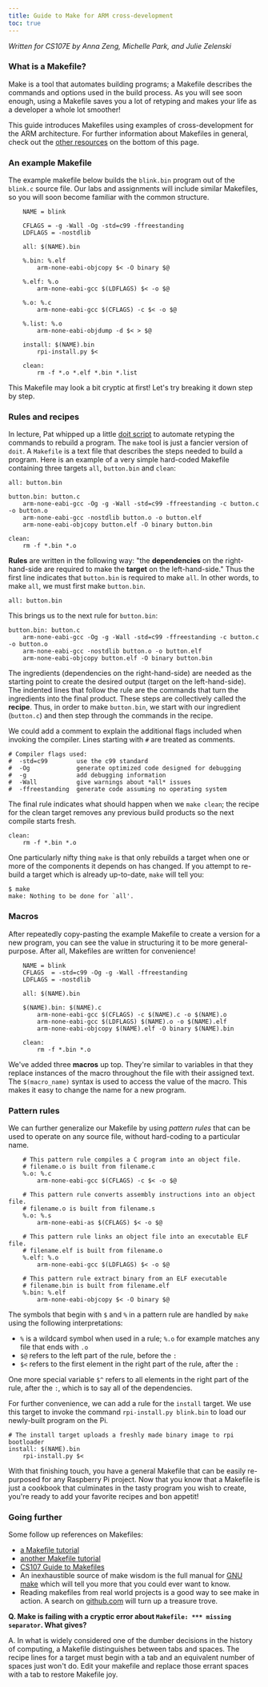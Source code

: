 ```yaml
---
title: Guide to Make for ARM cross-development
toc: true
---
```


*Written for CS107E by Anna Zeng, Michelle Park, and Julie Zelenski*

### What is a Makefile?

Make is a tool that automates building programs;
a Makefile describes the commands and options used in the build
process. As you will see soon enough, using a Makefile saves you a lot of retyping and makes your life
as a developer a whole lot smoother!

This guide introduces Makefiles using examples of cross-development for the ARM architecture. For further information about Makefiles in general,
check out the [other resources](#resources) on the bottom of this page.

### An example Makefile
The example makefile below builds the `blink.bin` program out of the `blink.c` source file.
Our labs and assignments will include similar Makefiles, 
so you will soon become familiar with the common structure.

```
    NAME = blink

    CFLAGS = -g -Wall -Og -std=c99 -ffreestanding
    LDFLAGS = -nostdlib

    all: $(NAME).bin
     
    %.bin: %.elf
        arm-none-eabi-objcopy $< -O binary $@

    %.elf: %.o
        arm-none-eabi-gcc $(LDFLAGS) $< -o $@

    %.o: %.c
        arm-none-eabi-gcc $(CFLAGS) -c $< -o $@
    
    %.list: %.o
        arm-none-eabi-objdump -d $< > $@

    install: $(NAME).bin
        rpi-install.py $<

    clean:
        rm -f *.o *.elf *.bin *.list
```

This Makefile may look a bit cryptic at first! Let's try breaking it down step by step.

### Rules and recipes

In lecture, Pat whipped up a little [doit script](https://github.com/cs107e/cs107e.github.io/blob/master/lectures/ASM/code/blink/doit) to automate retyping the commands to rebuild a program. The `make` tool is just a fancier version of `doit`. A `Makefile` is a text file that describes the steps needed to build a program.
Here is an example of a very simple hard-coded Makefile containing three targets `all`, `button.bin` and `clean`:
    
    all: button.bin

    button.bin: button.c
        arm-none-eabi-gcc -Og -g -Wall -std=c99 -ffreestanding -c button.c -o button.o
        arm-none-eabi-gcc -nostdlib button.o -o button.elf
        arm-none-eabi-objcopy button.elf -O binary button.bin
    
    clean: 
        rm -f *.bin *.o

__Rules__ are written in the following way: "the __dependencies__ on the right-hand-side are required
to make the __target__ on the left-hand-side." Thus the first line
indicates that `button.bin` is required to make `all`. In other words, to make `all`, we must first make `button.bin`.
    
    all: button.bin

This brings us to the next rule for `button.bin`:

    button.bin: button.c
        arm-none-eabi-gcc -Og -g -Wall -std=c99 -ffreestanding -c button.c -o button.o
        arm-none-eabi-gcc -nostdlib button.o -o button.elf
        arm-none-eabi-objcopy button.elf -O binary button.bin

The ingredients (dependencies on the right-hand-side) are needed as the starting point to create the desired output (target on the left-hand-side). The indented lines that follow the rule are the commands that turn the ingredients into the final product. These steps are collectively called the __recipe__. Thus, in order to make `button.bin`, we start with our ingredient (`button.c`) and then step through the commands in the recipe.

We could add a comment to explain the additional flags included when invoking the compiler. Lines starting with `#` are treated as comments.

    # Compiler flags used:
    #  -std=c99        use the c99 standard
    #  -Og             generate optimized code designed for debugging
    #  -g              add debugging information
    #  -Wall           give warnings about *all* issues
    #  -ffreestanding  generate code assuming no operating system

The final rule indicates what should happen when we `make clean`; the recipe for the clean target removes any previous build products so the next compile starts fresh.

    clean: 
        rm -f *.bin *.o

One particularly nifty thing `make` is that only rebuilds a target when one or more of the components it depends on has changed.  If you attempt to re-build a target which is already up-to-date, `make` will tell you:

    $ make
    make: Nothing to be done for `all'.

### Macros

After repeatedly copy-pasting the example Makefile to create a version for a new program, you can see the value in structuring it to be more general-purpose. After all, Makefiles are written for convenience! 

```
    NAME = blink
    CFLAGS  = -std=c99 -Og -g -Wall -ffreestanding
    LDFLAGS = -nostdlib

    all: $(NAME).bin

    $(NAME).bin: $(NAME).c
        arm-none-eabi-gcc $(CFLAGS) -c $(NAME).c -o $(NAME).o
        arm-none-eabi-gcc $(LDFLAGS) $(NAME).o -o $(NAME).elf
        arm-none-eabi-objcopy $(NAME).elf -O binary $(NAME).bin
    
    clean: 
        rm -f *.bin *.o
```
We've added three __macros__ up top. They're similar to variables
in that they replace instances of the macro throughout the file with their assigned text.
The `$(macro_name)` syntax is used to access the value of the macro.
This makes it easy to change the name for a new program.

### Pattern rules
We can further generalize our Makefile by using _pattern rules_ that can be used to operate on any source file, without hard-coding to a particular name.

```
    # This pattern rule compiles a C program into an object file.
    # filename.o is built from filename.c
    %.o: %.c
        arm-none-eabi-gcc $(CFLAGS) -c $< -o $@

    # This pattern rule converts assembly instructions into an object file.
    # filename.o is built from filename.s
    %.o: %.s
        arm-none-eabi-as $(CFLAGS) $< -o $@

    # This pattern rule links an object file into an executable ELF file.
    # filename.elf is built from filename.o
    %.elf: %.o
        arm-none-eabi-gcc $(LDFLAGS) $< -o $@

    # This pattern rule extract binary from an ELF executable
    # filename.bin is built from filename.elf
    %.bin: %.elf
        arm-none-eabi-objcopy $< -O binary $@
```

The symbols that begin with `$` and `%` in a pattern rule are handled by `make` using the following interpretations:

* `%` is a wildcard symbol when used in a rule; `%.o` for example matches any file that ends with `.o`
* `$@` refers to the left part of the rule, before the `:`
* `$<` refers to the first element in the right part of the rule, after the `:`

One more special variable `$^` refers to all elements in the right part of the rule, after the `:`, which is to say all of the dependencies.

For further convenience, we can add a rule for the `install` target. We use this target to invoke the command `rpi-install.py blink.bin` to load our newly-built program on the Pi.

    # The install target uploads a freshly made binary image to rpi bootloader
    install: $(NAME).bin
        rpi-install.py $<

With that finishing touch, you have a general Makefile that can be easily re-purposed for any Raspberry Pi project. Now that you know that a Makefile is just a cookbook that culminates in the tasty program you wish to create, you're ready to add your favorite recipes and bon appetit!

### Going further
<a name="resources"></a>

Some follow up references on Makefiles:
- [a Makefile tutorial](http://www.opussoftware.com/tutorial/TutMakefile.htm)
- [another Makefile tutorial](http://www.delorie.com/djgpp/doc/ug/larger/makefiles.html)
- [CS107 Guide to Makefiles](https://web.stanford.edu/class/archive/cs/cs107/cs107.1186/guide/make.html)
- An inexhaustible source of make wisdom is the full manual for [GNU make](https://www.gnu.org/software/make/manual/html_node/index.html) which will tell you more that you could ever want to know. 
- Reading makefiles from real world projects is a good way to see make in action.  A search on [github.com](https://github.com/search?utf8=✓&q=makefile&type=) will turn up a treasure trove.


__Q. Make is failing with a cryptic error about `Makefile: *** missing separator`. What gives?__

A. In what is widely considered one of the dumber decisions in the history of computing, a Makefile distinguishes between tabs and spaces. The recipe lines for a target must begin with a tab and an equivalent number of spaces just won't do. Edit your makefile and replace those errant spaces with a tab to restore Makefile joy.
